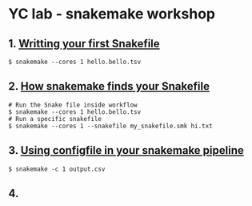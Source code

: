 # YC lab - snakemake workshop
## 1. [Writting your first Snakefile](https://youtu.be/Gg0SsEs16Jc)
```
$ snakemake --cores 1 hello.bello.tsv
```

## 2. [How snakemake finds your Snakefile](https://youtu.be/J73GCLsadrI)
```
# Run the Snake file inside workflow
$ snakemake --cores 1 hello.bello.tsv
# Run a specific snakefile
$ snakemake --cores 1 --snakefile my_snakefile.smk hi.txt
```

## 3. [Using configfile in your snakemake pipeline](https://youtu.be/Bdxh0fSBOSA)
```
$ snakemake -c 1 output.csv
```

## 4. []()